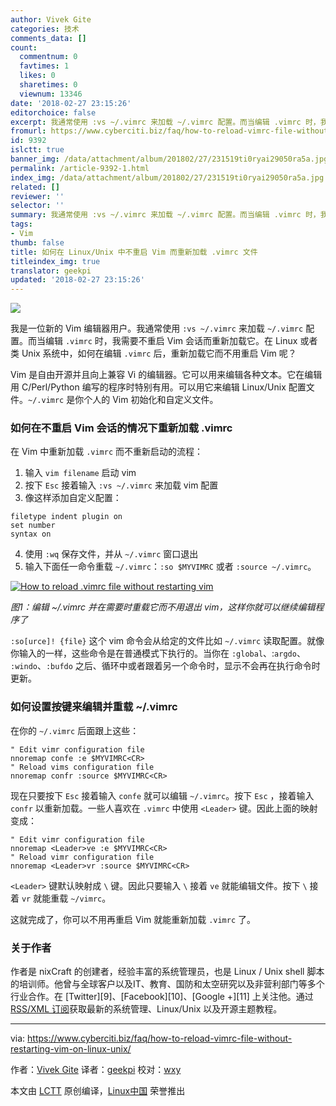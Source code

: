 ```yaml
---
author: Vivek Gite
categories: 技术
comments_data: []
count:
  commentnum: 0
  favtimes: 1
  likes: 0
  sharetimes: 0
  viewnum: 13346
date: '2018-02-27 23:15:26'
editorchoice: false
excerpt: 我通常使用 :vs ~/.vimrc 来加载 ~/.vimrc 配置。而当编辑 .vimrc 时，我需要不重启 Vim 会话而重新加载它。
fromurl: https://www.cyberciti.biz/faq/how-to-reload-vimrc-file-without-restarting-vim-on-linux-unix/
id: 9392
islctt: true
banner_img: /data/attachment/album/201802/27/231519ti0ryai29050ra5a.jpg
permalink: /article-9392-1.html
index_img: /data/attachment/album/201802/27/231519ti0ryai29050ra5a.jpg.thumb.jpg
related: []
reviewer: ''
selector: ''
summary: 我通常使用 :vs ~/.vimrc 来加载 ~/.vimrc 配置。而当编辑 .vimrc 时，我需要不重启 Vim 会话而重新加载它。
tags:
- Vim
thumb: false
title: 如何在 Linux/Unix 中不重启 Vim 而重新加载 .vimrc 文件
titleindex_img: true
translator: geekpi
updated: '2018-02-27 23:15:26'
---
```


![](/data/attachment/album/201802/27/231519ti0ryai29050ra5a.jpg)


我是一位新的 Vim 编辑器用户。我通常使用 `:vs ~/.vimrc` 来加载 `~/.vimrc` 配置。而当编辑 `.vimrc` 时，我需要不重启 Vim 会话而重新加载它。在 Linux 或者类 Unix 系统中，如何在编辑 `.vimrc` 后，重新加载它而不用重启 Vim 呢？


Vim 是自由开源并且向上兼容 Vi 的编辑器。它可以用来编辑各种文本。它在编辑用 C/Perl/Python 编写的程序时特别有用。可以用它来编辑 Linux/Unix 配置文件。`~/.vimrc` 是你个人的 Vim 初始化和自定义文件。


### 如何在不重启 Vim 会话的情况下重新加载 .vimrc


在 Vim 中重新加载 `.vimrc` 而不重新启动的流程：


1. 输入 `vim filename` 启动 vim
2. 按下 `Esc` 接着输入 `:vs ~/.vimrc` 来加载 vim 配置
3. 像这样添加自定义配置：



```
filetype indent plugin on
set number
syntax on

```
4. 使用 `:wq` 保存文件，并从 `~/.vimrc` 窗口退出
5. 输入下面任一命令重载 `~/.vimrc`：`:so $MYVIMRC` 或者 `:source ~/.vimrc`。


[![How to reload .vimrc file without restarting vim](/data/attachment/album/201802/27/231530ejwuuutx32beyggb.jpg)](https://www.cyberciti.biz/media/new/faq/2018/02/How-to-reload-.vimrc-file-without-restarting-vim.jpg)


*图1：编辑 ~/.vimrc 并在需要时重载它而不用退出 vim，这样你就可以继续编辑程序了*


`:so[urce]! {file}` 这个 vim 命令会从给定的文件比如 `~/.vimrc` 读取配置。就像你输入的一样，这些命令是在普通模式下执行的。当你在 `:global`、:`argdo`、 `:windo`、`:bufdo` 之后、循环中或者跟着另一个命令时，显示不会再在执行命令时更新。


### 如何设置按键来编辑并重载 ~/.vimrc


在你的 `~/.vimrc` 后面跟上这些：



```
" Edit vimr configuration file
nnoremap confe :e $MYVIMRC<CR>
" Reload vims configuration file
nnoremap confr :source $MYVIMRC<CR>

```

现在只要按下 `Esc` 接着输入 `confe` 就可以编辑 `~/.vimrc`。按下 `Esc` ，接着输入 `confr` 以重新加载。一些人喜欢在 `.vimrc` 中使用 `<Leader>` 键。因此上面的映射变成：



```
" Edit vimr configuration file
nnoremap <Leader>ve :e $MYVIMRC<CR>
" Reload vimr configuration file
nnoremap <Leader>vr :source $MYVIMRC<CR>

```

`<Leader>` 键默认映射成 `\` 键。因此只要输入 `\` 接着 `ve` 就能编辑文件。按下 `\` 接着 `vr` 就能重载 `~/vimrc`。


这就完成了，你可以不用再重启 Vim 就能重新加载 `.vimrc` 了。


### 关于作者


作者是 nixCraft 的创建者，经验丰富的系统管理员，也是 Linux / Unix shell 脚本的培训师。他曾与全球客户以及IT、教育、国防和太空研究以及非营利部门等多个行业合作。在 [Twitter][9]、[Facebook][10]、[Google +][11] 上关注他。通过[RSS/XML 订阅](https://www.cyberciti.biz/atom/atom.xml)获取最新的系统管理、Linux/Unix 以及开源主题教程。




---


via: <https://www.cyberciti.biz/faq/how-to-reload-vimrc-file-without-restarting-vim-on-linux-unix/>


作者：[Vivek Gite](https://www.cyberciti.biz/) 译者：[geekpi](https://github.com/geekpi) 校对：[wxy](https://github.com/wxy)


本文由 [LCTT](https://github.com/LCTT/TranslateProject) 原创编译，[Linux中国](https://linux.cn/) 荣誉推出